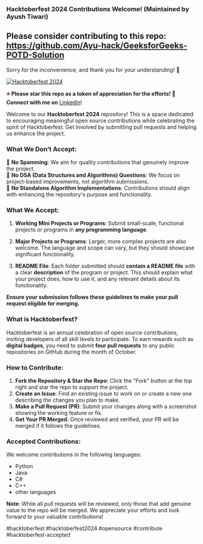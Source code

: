### Hacktoberfest 2024 Contributions Welcome! (Maintained by Ayush Tiwari)


## Please consider contributing to this repo: https://github.com/Ayu-hack/GeeksforGeeks-POTD-Solution
Sorry for the inconvenience, and thank you for your understanding! 🙏



[![Hacktoberfest 2024](https://img.shields.io/badge/Hacktoberfest-2024-ff6f00?style=flat-square&logo=hacktoberfest&logoColor=white&labelColor=000000)](https://hacktoberfest.digitalocean.com/)

**⭐ Please star this repo as a token of appreciation for the efforts! 🙌**  
**Connect with me on** [LinkedIn](https://www.linkedin.com/in/ayush-tiwari02)!

Welcome to our **Hacktoberfest 2024** repository! This is a space dedicated to encouraging meaningful open source contributions while celebrating the spirit of Hacktoberfest. Get involved by submitting pull requests and helping us enhance the project. 


### What We Don’t Accept:

🚫 **No Spamming**: We aim for quality contributions that genuinely improve the project.  
🚫 **No DSA (Data Structures and Algorithms) Questions**: We focus on project-based improvements, not algorithm submissions.  
🚫 **No Standalone Algorithm Implementations**: Contributions should align with enhancing the repository's purpose and functionality.

### What We Accept:

1. **Working Mini Projects or Programs**: Submit small-scale, functional projects or programs in **any programming language**.
   
2. **Major Projects or Programs**: Larger, more complex projects are also welcome. The language and scope can vary, but they should showcase significant functionality.

3. **README File**: Each folder submitted should **contain a README file** with a clear **description** of the program or project. This should explain what your project does, how to use it, and any relevant details about its functionality.

**Ensure your submission follows these guidelines to make your pull request eligible for merging.**

### What is Hacktoberfest?

Hacktoberfest is an annual celebration of open source contributions, inviting developers of all skill levels to participate. To earn rewards such as **digital badges**, you need to submit **four pull requests** to any public repositories on GitHub during the month of October.

### How to Contribute:

1. **Fork the Repository & Star the Repo**: Click the "Fork" button at the top right and star the repo to support the project.
2. **Create an Issue**: Find an existing issue to work on or create a new one describing the changes you plan to make.
3. **Make a Pull Request (PR)**: Submit your changes along with a screenshot showing the working feature or fix.
4. **Get Your PR Merged**: Once reviewed and verified, your PR will be merged if it follows the guidelines.

### Accepted Contributions:

We welcome contributions in the following languages:
- Python
- Java
- C#
- C++
- other languages

**Note**: While all pull requests will be reviewed, only those that add genuine value to the repo will be merged. We appreciate your efforts and look forward to your valuable contributions!

#hacktoberfest #hacktoberfest2024 #opensource #contribute #hacktoberfest-accepted
